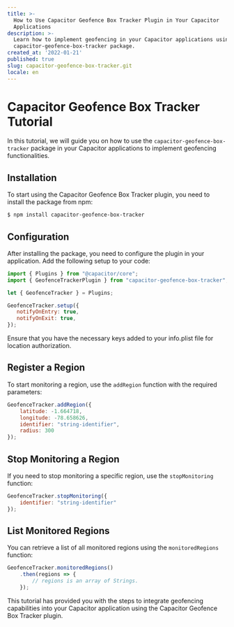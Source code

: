 ```yaml
---
title: >-
  How to Use Capacitor Geofence Box Tracker Plugin in Your Capacitor
  Applications
description: >-
  Learn how to implement geofencing in your Capacitor applications using the
  capacitor-geofence-box-tracker package.
created_at: '2022-01-21'
published: true
slug: capacitor-geofence-box-tracker.git
locale: en
---
```


# Capacitor Geofence Box Tracker Tutorial

In this tutorial, we will guide you on how to use the `capacitor-geofence-box-tracker` package in your Capacitor applications to implement geofencing functionalities.

## Installation

To start using the Capacitor Geofence Box Tracker plugin, you need to install the package from npm:

```bash
$ npm install capacitor-geofence-box-tracker
```

## Configuration

After installing the package, you need to configure the plugin in your application. Add the following setup to your code:

```javascript
import { Plugins } from "@capacitor/core";
import { GeofenceTrackerPlugin } from "capacitor-geofence-box-tracker";

let { GeofenceTracker } = Plugins;

GeofenceTracker.setup({
   notifyOnEntry: true,
   notifyOnExit: true,
});
```

Ensure that you have the necessary keys added to your info.plist file for location authorization.

## Register a Region

To start monitoring a region, use the `addRegion` function with the required parameters:

```javascript
GeofenceTracker.addRegion({
    latitude: -1.664718,
    longitude: -78.658626,
    identifier: "string-identifier",
    radius: 300
});
```

## Stop Monitoring a Region

If you need to stop monitoring a specific region, use the `stopMonitoring` function:

```javascript
GeofenceTracker.stopMonitoring({
    identifier: "string-identifier"
});
```

## List Monitored Regions

You can retrieve a list of all monitored regions using the `monitoredRegions` function:

```javascript
GeofenceTracker.monitoredRegions()
    .then(regions => {
    	// regions is an array of Strings.
    });
```

This tutorial has provided you with the steps to integrate geofencing capabilities into your Capacitor application using the Capacitor Geofence Box Tracker plugin.
```
```
